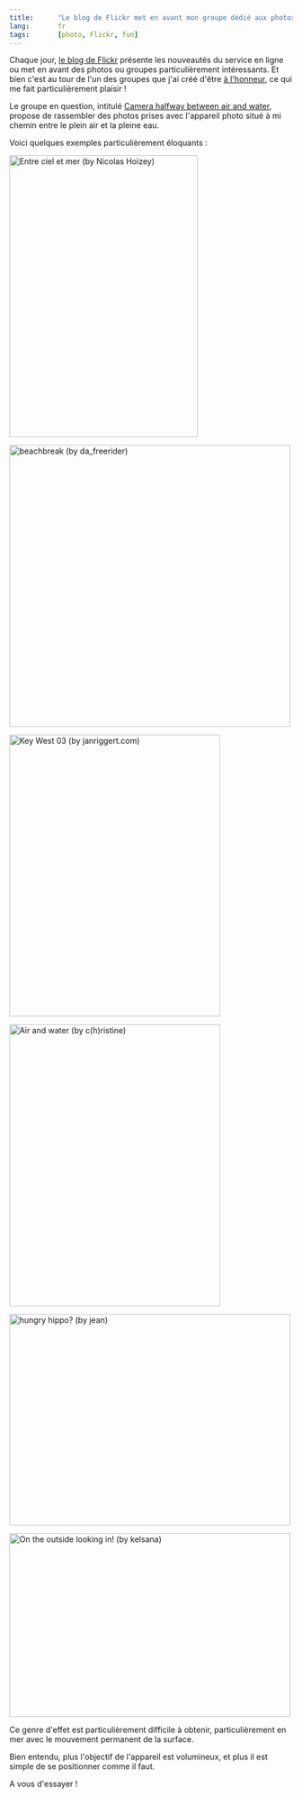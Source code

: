 ```yaml
--- 
title:      "Le blog de Flickr met en avant mon groupe dédié aux photos prises avec l'appareil placé tout juste à la surface de l'eau" 
lang:       fr 
tags:       [photo, Flickr, fun]
---
```


Chaque jour, [le blog de Flickr](http://blog.flickr.com/flickrblog/) présente les nouveautés du service en ligne ou met en avant des photos ou groupes particulièrement intéressants. Et bien c'est au tour de l'un des groupes que j'ai créé d'être [à l'honneur](http://blog.flickr.com/flickrblog/2006/11/camera_halfway_.html), ce qui me fait particulièrement plaisir !


Le groupe en question, intitulé [Camera halfway between air and water](http://www.flickr.com/groups/halfway_air_water/), propose de rassembler des photos prises avec l'appareil photo situé à mi chemin entre le plein air et la pleine eau.

Voici quelques exemples particulièrement éloquants :

<a href="http://www.flickr.com/photos/nicolas-hoizey/3057318/"><img src="http://static.flickr.com/1/3057318_00e187c2fd.jpg" title="Entre ciel et mer (by Nicolas Hoizey)" alt="Entre ciel et mer (by Nicolas Hoizey)" width="335" height="500" /></a>

<a href="http://www.flickr.com/photos/90307091@N00/269651405/"><img src="http://static.flickr.com/94/269651405_a045026067.jpg" title="beachbreak (by da_freerider)" alt="beachbreak (by da_freerider)" width="500" height="500" /></a>

<a href="http://www.flickr.com/photos/creativedirector/101357154/"><img src="http://static.flickr.com/43/101357154_be2d816bd4.jpg" title="Key West 03 (by janriggert.com)" alt="Key West 03 (by janriggert.com)" width="375" height="500" /></a>

<a href="http://www.flickr.com/photos/cristine/6883191/"><img src="http://static.flickr.com/4/6883191_f78466590d.jpg" title="Air and water (by c(h)ristine)" alt="Air and water (by c(h)ristine)" width="375" height="500" /></a>

<a href="http://www.flickr.com/photos/jeansw/10371643/"><img src="http://static.flickr.com/5/10371643_2e9cb58ffd.jpg" title="hungry hippo? (by jean)" alt="hungry hippo? (by jean)" width="500" height="375" /></a>

<a href="http://www.flickr.com/photos/kelsana/42243619/"><img src="http://static.flickr.com/28/42243619_a6952b17f5.jpg" title="On the outside looking in! (by kelsana)" alt="On the outside looking in! (by kelsana)" width="500" height="326" /></a>

Ce genre d'effet est particulièrement difficile à obtenir, particulièrement en mer avec le mouvement permanent de la surface.

Bien entendu, plus l'objectif de l'appareil est volumineux, et plus il est simple de se positionner comme il faut.

A vous d'essayer !

